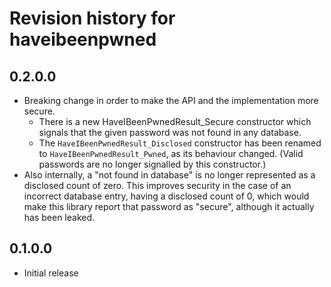 # Revision history for haveibeenpwned

## 0.2.0.0

* Breaking change in order to make the API and the implementation more secure.
  * There is a new HaveIBeenPwnedResult_Secure constructor which signals that the given password was not found in any database.
  * The `HaveIBeenPwnedResult_Disclosed` constructor has been renamed to `HaveIBeenPwnedResult_Pwned`, as its behaviour changed. (Valid passwords are no longer signalled by this constructor.)
* Also internally, a "not found in database" is no longer represented as a disclosed count of zero. This improves security in the case of an incorrect database entry, having a disclosed count of 0, which would make this library report that password as "secure", although it actually has been leaked.

## 0.1.0.0

* Initial release
